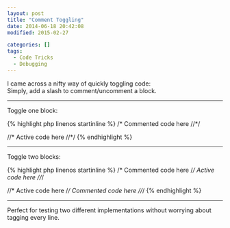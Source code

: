 ```yaml
---
layout: post
title: "Comment Toggling"
date: 2014-06-18 20:42:08
modified: 2015-02-27

categories: []
tags:
  - Code Tricks
  - Debugging
---
```


I came across a nifty way of quickly toggling code:  
Simply, add a slash to comment/uncomment a block.

* * *

Toggle one block:

{% highlight php linenos startinline %}
/*
Commented code here
//*/

//*
Active code here
//*/
{% endhighlight %}

* * *

Toggle two blocks:

{% highlight php linenos startinline %}
/*
Commented code here
/*/
Active code here
//*/

//*
Active code here
/*/
Commented code here
//*/
{% endhighlight %}

* * *

Perfect for testing two different implementations without worrying about tagging every line.
